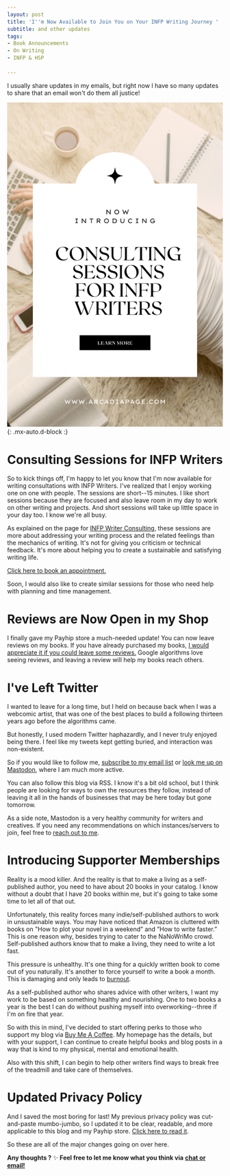 ```yaml
---
layout: post
title: 'I''m Now Available to Join You on Your INFP Writing Journey '
subtitle: and other updates
tags:
- Book Announcements
- On Writing
- INFP & HSP

---
```

I usually share updates in my emails, but right now I have so many updates to share that an email won't do them all justice!

![Consulting sessions for INFP writers, INFP Writing, INFP Writing Style](/uploads/consulting-sessions-for-infp-writers.png "INFP Writers, INFP Writer, INFP Writing, INFP Writing Style"){: .mx-auto.d-block :}

# Consulting Sessions for INFP Writers

So to kick things off, I'm happy to let you know that I'm now available for writing consultations with INFP Writers. I've realized that I enjoy working one on one with people. The sessions are short--15 minutes. I like short sessions because they are focused and also leave room in my day to work on other writing and projects. And short sessions will take up little space in your day too. I know we're all busy.

As explained on the page for [INFP Writer Consulting](https://payhip.com/b/cpVP0), these sessions are more about addressing your writing process and the related feelings than the mechanics of writing. It's not for giving you criticism or technical feedback. It's more about helping you to create a sustainable and satisfying writing life.

[Click here to book an appointment.](https://payhip.com/b/cpVP0)

Soon, I would also like to create similar sessions for those who need help with planning and time management.

# Reviews are Now Open in my Shop

I finally gave my Payhip store a much-needed update! You can now leave reviews on my books. If you have already purchased my books, [I would appreciate it if you could leave some reviews.](https://payhip.com/ArcadiaPage) Google algorithms love seeing reviews, and leaving a review will help my books reach others.

# I've Left Twitter

I wanted to leave for a long time, but I held on because back when I was a webcomic artist, that was one of the best places to build a following thirteen years ago before the algorithms came.

But honestly, I used modern Twitter haphazardly, and I never truly enjoyed being there. I feel like my tweets kept getting buried, and interaction was non-existent.

So if you would like to follow me, [subscribe to my email list](https://tinyletter.com/arcadiapage) or [look me up on Mastodon](https://arcadiapage.com/aboutme/), where I am much more active.

You can also follow this blog via RSS. I know it's a bit old school, but I think people are looking for ways to own the resources they follow, instead of leaving it all in the hands of businesses that may be here today but gone tomorrow.

As a side note, Mastodon is a very healthy community for writers and creatives. If you need any recommendations on which instances/servers to join, feel free to [reach out to me](https://arcadiapage.com/aboutme/).

# Introducing Supporter Memberships

Reality is a mood killer. And the reality is that to make a living as a self-published author, you need to have about 20 books in your catalog. I know without a doubt that I have 20 books within me, but it's going to take some time to let all of that out.

Unfortunately, this reality forces many indie/self-published authors to work in unsustainable ways. You may have noticed that Amazon is cluttered with books on "How to plot your novel in a weekend” and ”How to write faster.” This is one reason why, besides trying to cater to the NaNoWriMo crowd. Self-published authors know that to make a living, they need to write a lot fast.

This pressure is unhealthy. It's one thing for a quickly written book to come out of you naturally. It's another to force yourself to write a book a month. This is damaging and only leads to [burnout](https://arcadiapage.com/2022-04-30-what-infps-can-do-when-feeling-burned-out-from-thoughts-and-emotions/).

As a self-published author who shares advice with other writers, I want my work to be based on something healthy and nourishing. One to two books a year is the best I can do without pushing myself into overworking--three if I'm on fire that year.

So with this in mind, I've decided to start offering perks to those who support my blog via [Buy Me A Coffee](https://www.buymeacoffee.com/arcadiapage). My homepage has the details, but with your support, I can continue to create helpful books and blog posts in a way that is kind to my physical, mental and emotional health.

Also with this shift, I can begin to help other writers find ways to break free of the treadmill and take care of themselves.

# Updated Privacy Policy

And I saved the most boring for last! My previous privacy policy was cut-and-paste mumbo-jumbo, so I updated it to be clear, readable, and more applicable to this blog and my Payhip store. [Click here to read it](https://payhip.com/ArcadiaPage/privacy-policy).

So these are all of the major changes going on over here.

**Any thoughts ?** ✨ **Feel free to let me know what you think via** [**chat or email!**](https://arcadiapage.com/coffee/)